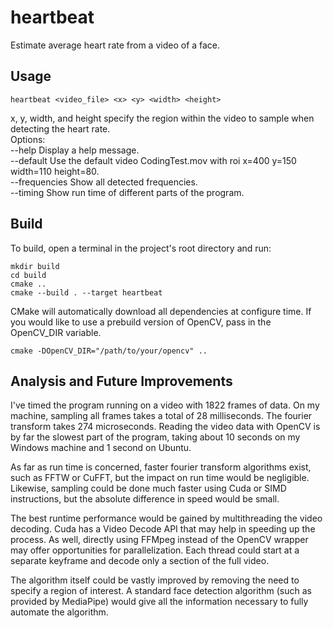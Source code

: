 # heartbeat
Estimate average heart rate from a video of a face.

## Usage
```
heartbeat <video_file> <x> <y> <width> <height>
```
x, y, width, and height specify the region within the video to sample when detecting the heart rate.  
Options:  
 --help         Display a help message.  
 --default      Use the default video CodingTest.mov with roi x=400 y=150 width=110 height=80.  
 --frequencies  Show all detected frequencies.  
 --timing       Show run time of different parts of the program.  


## Build
To build, open a terminal in the project's root directory and run:
```
mkdir build
cd build
cmake ..
cmake --build . --target heartbeat
```
CMake will automatically download all dependencies at configure time. If you would like to use a prebuild version of OpenCV, pass in the OpenCV_DIR variable.
```
cmake -DOpenCV_DIR="/path/to/your/opencv" ..
```

## Analysis and Future Improvements
I've timed the program running on a video with 1822 frames of data. On my machine, sampling all frames takes a total of 28 milliseconds. The fourier transform takes 274 microseconds. Reading the video data with OpenCV is by far the slowest part of the program, taking about 10 seconds on my Windows machine and 1 second on Ubuntu.

As far as run time is concerned, faster fourier transform algorithms exist, such as FFTW or CuFFT, but the impact on run time would be negligible. Likewise, sampling could be done much faster using Cuda or SIMD instructions, but the absolute difference in speed would be small. 

The best runtime performance would be gained by multithreading the video decoding. Cuda has a Video Decode API that may help in speeding up the process. As well, directly using FFMpeg instead of the OpenCV wrapper may offer opportunities for parallelization. Each thread could start at a separate keyframe and decode only a section of the full video.

The algorithm itself could be vastly improved by removing the need to specify a region of interest. A standard face detection algorithm (such as provided by MediaPipe) would give all the information necessary to fully automate the algorithm.

